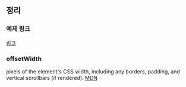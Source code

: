 ## 정리

### 예제 링크

[링크](https://codepen.io/Fedot/pen/YzQzBoa?editors=0110)

### offsetWidth

pixels of the element's CSS width, including any borders, padding, and vertical scrollbars (if rendered).
[MDN](https://developer.mozilla.org/en-US/docs/Web/API/HTMLElement/offsetWidth)
